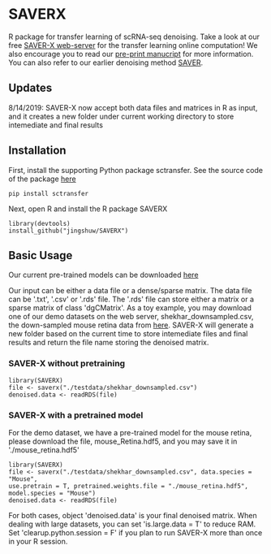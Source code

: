 # SAVERX

R package for transfer learning of scRNA-seq denoising. Take a look at our free [SAVER-X web-server](https://singlecell.wharton.upenn.edu/saver-x/) for the transfer learning online computation! We also encourage you to read our [pre-print manucript](https://www.biorxiv.org/content/10.1101/457879v2) for more information. You can also refer to our earlier denoising method [SAVER](http://github.com/mohuangx/SAVER).

## Updates
8/14/2019: SAVER-X now accept both data files and matrices in R as input, and it creates a new folder under current working directory to store intemediate and final results

## Installation

First, install the supporting Python package sctransfer. See the source code of the package [here](http://github.com/jingshuw/sctransfer)

```
pip install sctransfer
```

Next, open R and install the R package SAVERX
```
library(devtools)
install_github("jingshuw/SAVERX")
```

## Basic Usage

Our current pre-trained models can be downloaded [here](https://www.dropbox.com/sh/4u22cfuswcfcwvu/AAC6CgsO7dvQSNInTF0wWMDva?dl=0)

Our input can be either a data file or a dense/sparse matrix. The data file can be '.txt', '.csv' or '.rds' file. The '.rds' file can store either a matrix or a sparse matrix of class 'dgCMatrix'. 
As a toy example, you may download one of our demo datasets on the web server, shekhar_downsampled.csv, the down-sampled mouse retina data from [here](https://www.dropbox.com/sh/kctbw41kdh6jmnb/AAAO5Icu97Ep6uoWFdHRKIcMa?dl=0). SAVER-X will generate a new folder based on the current time to store intemediate files and final results and return the file name storing the denoised matrix. 
### SAVER-X without pretraining

```
library(SAVERX)
file <- saverx("./testdata/shekhar_downsampled.csv")
denoised.data <- readRDS(file)
```

### SAVER-X with a pretrained model
For the demo dataset, we have a pre-trained model for the mouse retina, please download the file, mouse_Retina.hdf5, and you may save it in './mouse_retina.hdf5'
```
library(SAVERX)
file <- saverx("./testdata/shekhar_downsampled.csv", data.species = "Mouse", 
use.pretrain = T, pretrained.weights.file = "./mouse_retina.hdf5", model.species = "Mouse")
denoised.data <- readRDS(file)
```

For both cases, object 'denoised.data' is your final denoised matrix. When dealing with large datasets, you can set 'is.large.data = T' to reduce RAM. Set 'clearup.python.session = F' if you plan to run SAVER-X more than once in your R session. 

